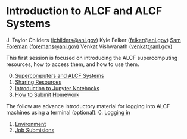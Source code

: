 
# Introduction to ALCF and ALCF Systems

J. Taylor Childers (jchilders@anl.gov)
Kyle Felker (felker@anl.gov)
[Sam Foreman](https://github.com/saforem2) (foremans@anl.gov)
Venkat Vishwanath (venkat@anl.gov)

This first session is focused on introducing the ALCF supercomputing resources, how to access them, and how to use them.

0. [Supercomputers and ALCF Systems](00_computeSystems.md)
1. [Sharing Resources](01_sharedResources.md)
2. [Introduction to Jupyter Notebooks](02_jupyterNotebooks.md)
3. [How to Submit Homework](03_githubHomework.md)

The follow are advance introductory material for logging into ALCF machines using a terminal (optional):
0. [Logging in](10_howToLogin.md)
1. [Environment](11_howToSetupEnvironment.md)
2. [Job Submisions](12_jobQueuesSubmission.md)


